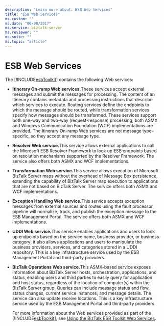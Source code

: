 ```yaml
---
description: "Learn more about: ESB Web Services"
title: "ESB Web Services"
ms.custom: ""
ms.date: "06/08/2017"
ms.service: biztalk-server
ms.reviewer: ""
ms.suite: ""
ms.topic: "article"
---
```

# ESB Web Services
The [!INCLUDE[esbToolkit](../includes/esbtoolkit-md.md)] contains the following Web services:  
  
- <strong>Itinerary On-ramp Web services.</strong>These services accept external messages and submit the messages for processing. The content of an itinerary contains metadata and processing instructions that describe which services to execute. Routing services define the endpoints to which the message should be routed, while transformation services specify how messages should be transformed. These services support both one-way and two-way (request-response) processing; both ASMX and Windows Communication Foundation (WCF) implementations are provided. The Itinerary On-ramp Web services are not message type–specific, so they accept any message type.  
  
- <strong>Resolver Web service.</strong>This service allows external applications to call the Microsoft ESB Resolver Framework to look up ESB endpoints based on resolution mechanisms supported by the Resolver Framework. The service also offers both ASMX and WCF implementations.  
  
- <strong>Transformation Web service.</strong>This service allows execution of Microsoft BizTalk Server maps without the overhead of Message Box persistence, extending the capability of BizTalk Server map execution to applications that are not based on BizTalk Server. The service offers both ASMX and WCF implementations.  
  
- <strong>Exception Handling Web service.</strong>This service accepts exception messages from external sources and routes using the fault processor pipeline will normalize, track, and publish the exception message to the ESB Management Portal. The service offers both ASMX and WCF implementations.  
  
- <strong>UDDI Web service.</strong>This service enables applications and users to look up endpoints based on the service name, business provider, or business category; it also allows applications and users to manipulate the business providers, services, and categories stored in a UDDI repository. This is a key infrastructure service used by the ESB Management Portal and third-party providers.  
  
- <strong>BizTalk Operations Web service.</strong>This ASMX-based service exposes information about BizTalk Server hosts, orchestration, applications, and status, enabling users and third parties to easily query for application and host status, regardless of the location of computer(s) within the BizTalk Server group. Queries can include message status and flow, status changes, current service instances, and message details. The service can also update receive locations. This is a key infrastructure service used by the ESB Management Portal and third-party providers.  
  
  For more information about the Web services provided as part of the [!INCLUDE[esbToolkit](../includes/esbtoolkit-md.md)], see [Using the BizTalk ESB Toolkit Web Services](../esb-toolkit/using-the-biztalk-esb-toolkit-web-services.md).
